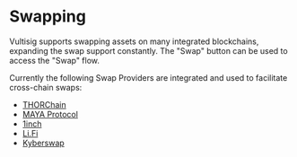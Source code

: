 # Swapping

Vultisig supports swapping assets on many integrated blockchains, expanding the swap support constantly. The "Swap" button can be used to access the "Swap" flow.

Currently the following Swap Providers are integrated and used to facilitate cross-chain swaps:

* [THORChain](https://thorchain.org/)
* [MAYA Protocol](https://www.mayaprotocol.com/)
* [1inch](https://1inch.io/)
* [Li.Fi](https://li.fi/)
* [Kyberswap](https://kyberswap.com)

<figure><img src="../../.gitbook/assets/image (1).png" alt=""><figcaption></figcaption></figure>

